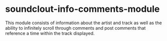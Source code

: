 # soundclout-info-comments-module

This module consists of information about the artist and track as well as the ability to infinitely scroll through comments and post comments that reference a time within the track displayed.
